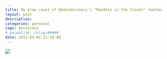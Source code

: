 ```yaml
---
title: My play count of @bearmccreary's "Mandala in the Clouds" reached a milestone today. 999! Thank you, Bear!
layout: post
description:  
categories: personal
tags: posterous
# permalink: /blog/#####
date: 2012-04-02 11:18:00
---
```


![](/img/blog/2012/04/39668493-image.jpg)